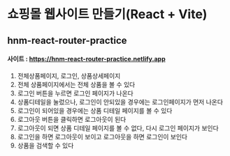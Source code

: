 # 쇼핑몰 웹사이트 만들기(React + Vite)


## hnm-react-router-practice
#### 사이트 : https://hnm-react-router-practice.netlify.app
1. 전체상품페이지, 로그인, 상품상세페이지
2. 전체 상품페이지에서는 전체 상품을 볼 수 있다
3. 로그인 버튼을 누르면 로그인 페이지가 나온다
3. 상품디테일을 눌렀으나, 로그인이 안되있을 경우에는 로그인페이지가 먼저 나온다
4. 로그인이 되어있을 경우에는 상품 디테일 페이지를 볼 수 있다
5. 로그아웃 버튼을 클릭하면 로그아웃이 된다
5. 로그아웃이 되면 상품 디테일 페이지를 볼 수 없다, 다시 로그인 페이지가 보인다
6. 로그인을 하면 로그아웃이 보이고 로그아웃을 하면 로그인이 보인다
7. 상품을 검색할 수 있다
